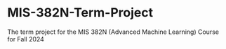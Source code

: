 # MIS-382N-Term-Project
The term project for the MIS 382N (Advanced Machine Learning) Course for Fall 2024
